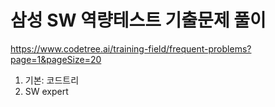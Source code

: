 # 삼성 SW 역량테스트 기출문제 풀이
https://www.codetree.ai/training-field/frequent-problems?page=1&pageSize=20
1. 기본: 코드트리
2. SW expert
